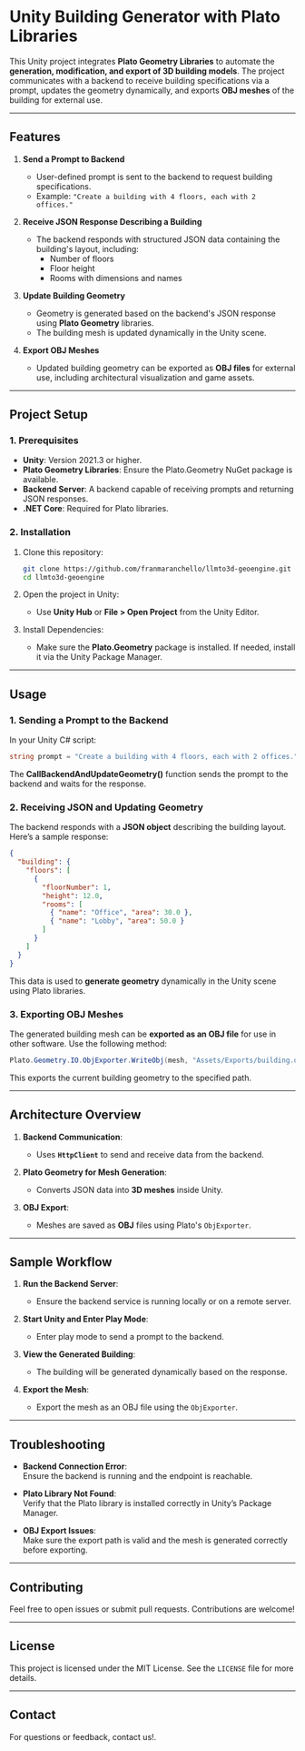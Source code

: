 # Unity Building Generator with Plato Libraries

This Unity project integrates **Plato Geometry Libraries** to automate the **generation, modification, and export of 3D building models**. The project communicates with a backend to receive building specifications via a prompt, updates the geometry dynamically, and exports **OBJ meshes** of the building for external use.

---

## **Features**

1. **Send a Prompt to Backend**  
   - User-defined prompt is sent to the backend to request building specifications.  
   - Example: `"Create a building with 4 floors, each with 2 offices."`

2. **Receive JSON Response Describing a Building**  
   - The backend responds with structured JSON data containing the building's layout, including:  
     - Number of floors  
     - Floor height  
     - Rooms with dimensions and names

3. **Update Building Geometry**  
   - Geometry is generated based on the backend's JSON response using **Plato Geometry** libraries.  
   - The building mesh is updated dynamically in the Unity scene.

4. **Export OBJ Meshes**  
   - Updated building geometry can be exported as **OBJ files** for external use, including architectural visualization and game assets.

---

## **Project Setup**

### **1. Prerequisites**

- **Unity**: Version 2021.3 or higher.  
- **Plato Geometry Libraries**: Ensure the Plato.Geometry NuGet package is available.  
- **Backend Server**: A backend capable of receiving prompts and returning JSON responses.  
- **.NET Core**: Required for Plato libraries.

### **2. Installation**

1. Clone this repository:
   ```bash
   git clone https://github.com/franmaranchello/llmto3d-geoengine.git
   cd llmto3d-geoengine
   ```

2. Open the project in Unity:
   - Use **Unity Hub** or **File > Open Project** from the Unity Editor.

3. Install Dependencies:
   - Make sure the **Plato.Geometry** package is installed. If needed, install it via the Unity Package Manager.

---

## **Usage**

### **1. Sending a Prompt to the Backend**

In your Unity C# script:

```csharp
string prompt = "Create a building with 4 floors, each with 2 offices.";
```

The **CallBackendAndUpdateGeometry()** function sends the prompt to the backend and waits for the response.

### **2. Receiving JSON and Updating Geometry**

The backend responds with a **JSON object** describing the building layout. Here’s a sample response:

```json
{
  "building": {
    "floors": [
      {
        "floorNumber": 1,
        "height": 12.0,
        "rooms": [
          { "name": "Office", "area": 30.0 },
          { "name": "Lobby", "area": 50.0 }
        ]
      }
    ]
  }
}
```

This data is used to **generate geometry** dynamically in the Unity scene using Plato libraries.

### **3. Exporting OBJ Meshes**

The generated building mesh can be **exported as an OBJ file** for use in other software. Use the following method:

```csharp
Plato.Geometry.IO.ObjExporter.WriteObj(mesh, "Assets/Exports/building.obj");
```

This exports the current building geometry to the specified path.

---

## **Architecture Overview**

1. **Backend Communication**:  
   - Uses **`HttpClient`** to send and receive data from the backend.

2. **Plato Geometry for Mesh Generation**:  
   - Converts JSON data into **3D meshes** inside Unity.

3. **OBJ Export**:  
   - Meshes are saved as **OBJ** files using Plato's `ObjExporter`.

---

## **Sample Workflow**

1. **Run the Backend Server**:
   - Ensure the backend service is running locally or on a remote server.

2. **Start Unity and Enter Play Mode**:
   - Enter play mode to send a prompt to the backend.

3. **View the Generated Building**:
   - The building will be generated dynamically based on the response.

4. **Export the Mesh**:
   - Export the mesh as an OBJ file using the `ObjExporter`.

---

## **Troubleshooting**

- **Backend Connection Error**:  
  Ensure the backend is running and the endpoint is reachable.

- **Plato Library Not Found**:  
  Verify that the Plato library is installed correctly in Unity’s Package Manager.

- **OBJ Export Issues**:  
  Make sure the export path is valid and the mesh is generated correctly before exporting.

---

## **Contributing**

Feel free to open issues or submit pull requests. Contributions are welcome!

---

## **License**

This project is licensed under the MIT License. See the `LICENSE` file for more details.

---

## **Contact**

For questions or feedback, contact us!.